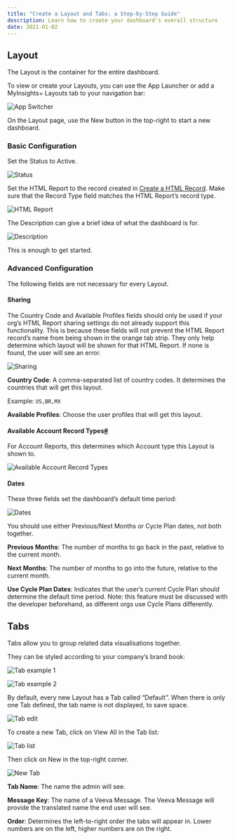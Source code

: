 ```yaml
---
title: "Create a Layout and Tabs: a Step-by-Step Guide"
description: Learn how to create your dashboard's overall structure
date: 2021-01-02
---
```

## Layout

The Layout is the container for the entire dashboard.

To view or create your Layouts, you can use the App Launcher or add a MyInsights+ Layouts tab to your navigation bar:

![App Switcher](https://ccp-myi.netlify.app/04-admin/01-guides/layout-01.png "App Switcher")

On the Layout page, use the New button in the top-right to start a new dashboard.

### Basic Configuration

Set the Status to Active.

![Status](https://ccp-myi.netlify.app/04-admin/01-guides/layout-02.png "Status")

Set the HTML Report to the record created in [Create a HTML Record](https://ccp-myi.netlify.app/04-admin/01-guides/01-create-a-html-record.html). Make sure that the Record Type field matches the HTML Report’s record type.

![HTML Report](https://ccp-myi.netlify.app/04-admin/01-guides/layout-03.png "HTML Report")

The Description can give a brief idea of what the dashboard is for.

![Description](https://ccp-myi.netlify.app/04-admin/01-guides/layout-04.png "Description")

This is enough to get started.

### Advanced Configuration

The following fields are not necessary for every Layout.

#### Sharing

The Country Code and Available Profiles fields should only be used if your org’s HTML Report sharing settings do not already support this functionality. This is because these fields will not prevent the HTML Report record’s name from being shown in the orange tab strip. They only help determine which layout will be shown for that HTML Report. If none is found, the user will see an error.

![Sharing](https://ccp-myi.netlify.app/04-admin/01-guides/layout-05.png "Sharing")

**Country Code**: A comma-separated list of country codes. It determines the countries that will get this layout.

Example: `US,BR,MX`

**Available Profiles**: Choose the user profiles that will get this layout.

#### Available Account Record Types[\#](https://ccp-myi.netlify.app/04-admin/01-guides/02-create-a-layout-and-tabs.html#available-account-record-types)

For Account Reports, this determines which Account type this Layout is shown to.

![Available Account Record Types](https://ccp-myi.netlify.app/04-admin/01-guides/layout-06.png "Available Account Record Types")

#### Dates

These three fields set the dashboard’s default time period:

![Dates](https://ccp-myi.netlify.app/04-admin/01-guides/layout-07.png "Dates")

You should use either Previous/Next Months or Cycle Plan dates, not both together.

**Previous Months**: The number of months to go back in the past, relative to the current month.

**Next Months**: The number of months to go into the future, relative to the current month.

**Use Cycle Plan Dates**: Indicates that the user’s current Cycle Plan should determine the default time period. Note: this feature must be discussed with the developer beforehand, as different orgs use Cycle Plans differently.

## Tabs

Tabs allow you to group related data visualisations together.

They can be styled according to your company’s brand book:

![Tab example 1](https://ccp-myi.netlify.app/04-admin/01-guides/tabs-01.png "Tab example 1")

![Tab example 2](https://ccp-myi.netlify.app/04-admin/01-guides/tabs-02.png "Tab example 2")

By default, every new Layout has a Tab called “Default”. When there is only one Tab defined, the tab name is not displayed, to save space.

![Tab edit](https://ccp-myi.netlify.app/04-admin/01-guides/tabs-03.png "Tab edit")

To create a new Tab, click on View All in the Tab list:

![Tab list](https://ccp-myi.netlify.app/04-admin/01-guides/tabs-04.png "Tab list")

Then click on New in the top-right corner.

![New Tab](https://ccp-myi.netlify.app/04-admin/01-guides/tabs-03.png "New Tab")

**Tab Name**: The name the admin will see.

**Message Key**: The name of a Veeva Message. The Veeva Message will provide the translated name the end user will see.

**Order**: Determines the left-to-right order the tabs will appear in. Lower numbers are on the left, higher numbers are on the right.
